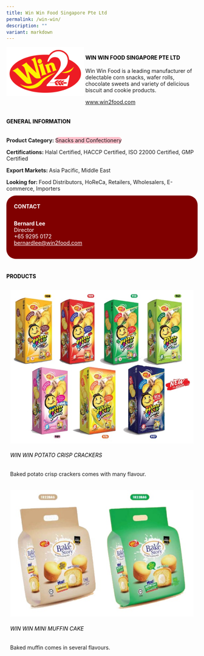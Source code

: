 ```yaml
---
title: Win Win Food Singapore Pte Ltd
permalink: /win-win/
description: ""
variant: markdown
---
```

<div class="flex-paragraph">
	<div style="display: flex; flex-wrap: wrap;" class="flex-container">
		<div style="flex: 1 1 40%; display: block;" class="card sgds">
			<img src="/images/win_win_logo.jpg">
		</div>
		<div style="flex: 1 1 58%; display: block; margin-left: 3px" class="card-sgds">
			<h4 style="text-transform: uppercase; color: black;"><b>Win Win Food Singapore Pte Ltd</b></h4>
			<p>Win Win Food is a leading manufacturer of delectable corn snacks, wafer rolls, chocolate sweets and variety of delicious biscuit and cookie products.</p>
			<p><a target="_blank" href="https://www.win2food.com">www.win2food.com</a></p>
		</div>
	</div>
</div>

<h4 style="text-transform: uppercase; color: black;">
	<b>General Information</b>
</h4>
<div style="display: flex; flex-wrap: wrap;" class="flex-container">
	<div style="flex: 1 1 65%; display: block; align-self: stretch" class="card sgds">
		<div class="flex-paragraph">
			<p>
				<b>Product Category: </b>
				<span style="background-color: pink; border-radius: 10px;">Snacks and Confectionery</span>
			</p>
			<p>
				<b>Certifications: </b>Halal Certified, HACCP Certified, ISO 22000 Certified, GMP Certified
			</p>
			<p>
				<b>Export Markets: </b>Asia Pacific, Middle East
			</p>
			<p style="margin-bottom: 10px;">
				<b>Looking for: </b>Food Distributors, HoReCa, Retailers, Wholesalers, E-commerce, Importers
			</p>
		</div>
	</div>
	<div style="flex: 1 1 35%; padding: 10px; display: block; background-color: maroon; border-radius: 25px; align-self: center;" class="card sgds">
		<h4 style="color: white; margin-top: 10px; margin-left: 10px;">CONTACT</h4>
		<div class="flex-paragraph">
			<p style="padding: 10px; color: white;">
				<b>Bernard Lee</b>
				<br>Director<br>+65 9295 0172<br>
				<a style="color: white;" href="mailto:bernardlee@win2food.com">bernardlee@win2food.com</a>
			</p>
		</div>
	</div>
</div>
<br>
<h4 style="text-transform: uppercase; color: black;">
	<b>Products</b>
</h4>
<div style="display: flex; flex-wrap: wrap;">
	<div style="flex: 1 1 47%; margin: 10px; display: block;" class="card sgds">
		<div style="display: block;" class="flex-image">
			<img src="/images/win_win_product_01.jpg">
		</div>
		<div class="flex-paragraph">
			<h6 style="text-transform: uppercase; color: black;">WIN WIN Potato Crisp Crackers</h6>
			<p>Baked potato crisp crackers comes with many flavour.</p>
		</div>
	</div>
	<div style="flex: 1 1 47%; margin: 10px; display: block;" class="card sgds">
		<div style="display: block;" class="flex-image">
			<img src="/images/win_win_product_02.jpg">
		</div>
		<div class="flex-paragraph">
			<h6 style="text-transform: uppercase; color: black;">WIN WIN Mini Muffin Cake</h6>
			<p>Baked muffin comes in several flavours.</p>
		</div>
	</div>
</div>